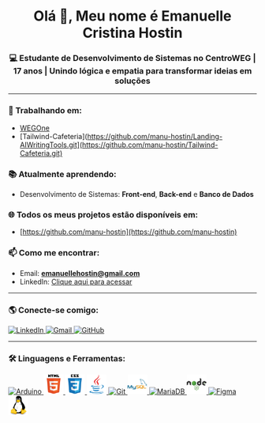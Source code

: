 <h1 align="center">Olá 👋, Meu nome é Emanuelle Cristina Hostin</h1>
<h3 align="center">💻 Estudante de Desenvolvimento de Sistemas no CentroWEG | 17 anos | Unindo lógica e empatia para transformar ideias em soluções</h3>

---

### 💼 Trabalhando em:
- [WEGOne](https://github.com/manu-hostin/WEGOne)
- [Tailwind-Cafeteria](https://github.com/manu-hostin/Landing-AIWritingTools.git](https://github.com/manu-hostin/Tailwind-Cafeteria.git)

### 📚 Atualmente aprendendo:
- Desenvolvimento de Sistemas: **Front-end**, **Back-end** e **Banco de Dados**

### 🌐 Todos os meus projetos estão disponíveis em:
- [https://github.com/manu-hostin](https://github.com/manu-hostin)

### 📫 Como me encontrar:
- Email: **emanuellehostin@gmail.com**
- LinkedIn: [Clique aqui para acessar](https://www.linkedin.com/in/emanuelle-cristina-hostin-764728364/)

---

### 🌎 Conecte-se comigo:
<p align="left">
  <a href="https://www.linkedin.com/in/emanuelle-cristina-hostin-764728364/" target="_blank">
    <img src="https://raw.githubusercontent.com/rahuldkjain/github-profile-readme-generator/master/src/images/icons/Social/linked-in-alt.svg" alt="LinkedIn" width="40" height="40"/>
  </a>
  <a href="mailto:emanuellehostin@gmail.com" target="_blank">
    <img src="https://img.icons8.com/fluency/48/gmail-new.png" alt="Gmail" width="40" height="40"/>
  </a>
  <a href="https://github.com/manu-hostin" target="_blank">
    <img src="https://img.icons8.com/ios-glyphs/40/github.png" alt="GitHub"/>
  </a>
</p>

---

### 🛠️ Linguagens e Ferramentas:
<p align="left">
  <a href="https://www.arduino.cc/" target="_blank" rel="noreferrer">
    <img src="https://cdn.worldvectorlogo.com/logos/arduino-1.svg" alt="Arduino" width="40" height="40"/>
  </a>
  <a href="https://www.w3.org/html/" target="_blank" rel="noreferrer">
    <img src="https://raw.githubusercontent.com/devicons/devicon/master/icons/html5/html5-original-wordmark.svg" alt="HTML5" width="40" height="40"/>
  </a>
  <a href="https://www.w3schools.com/css/" target="_blank" rel="noreferrer">
    <img src="https://raw.githubusercontent.com/devicons/devicon/master/icons/css3/css3-original-wordmark.svg" alt="CSS3" width="40" height="40"/>
  </a>
  <a href="https://www.java.com" target="_blank" rel="noreferrer">
    <img src="https://raw.githubusercontent.com/devicons/devicon/master/icons/java/java-original.svg" alt="Java" width="40" height="40"/>
  </a>
  <a href="https://git-scm.com/" target="_blank" rel="noreferrer">
    <img src="https://www.vectorlogo.zone/logos/git-scm/git-scm-icon.svg" alt="Git" width="40" height="40"/>
  </a>
  <a href="https://www.mysql.com/" target="_blank" rel="noreferrer">
    <img src="https://raw.githubusercontent.com/devicons/devicon/master/icons/mysql/mysql-original-wordmark.svg" alt="MySQL" width="40" height="40"/>
  </a>
  <a href="https://mariadb.org/" target="_blank" rel="noreferrer">
    <img src="https://www.vectorlogo.zone/logos/mariadb/mariadb-icon.svg" alt="MariaDB" width="40" height="40"/>
  </a>
  <a href="https://nodejs.org" target="_blank" rel="noreferrer">
    <img src="https://raw.githubusercontent.com/devicons/devicon/master/icons/nodejs/nodejs-original-wordmark.svg" alt="Node.js" width="40" height="40"/>
  </a>
  <a href="https://www.figma.com/" target="_blank" rel="noreferrer">
    <img src="https://www.vectorlogo.zone/logos/figma/figma-icon.svg" alt="Figma" width="40" height="40"/>
  </a>
  <a href="https://www.linux.org/" target="_blank" rel="noreferrer">
    <img src="https://raw.githubusercontent.com/devicons/devicon/master/icons/linux/linux-original.svg" alt="Linux" width="40" height="40"/>
  </a>
</p>
